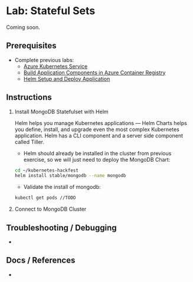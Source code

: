 # Lab: Stateful Sets

Coming soon.

## Prerequisites

* Complete previous labs:
    * [Azure Kubernetes Service](../create-aks-cluster/README.md)
    * [Build Application Components in Azure Container Registry](../build-application/README.md)
    * [Helm Setup and Deploy Application](../helm-setup-deploy/README.md)

## Instructions

1. Install MongoDB Statefulset with Helm

   Helm helps you manage Kubernetes applications — Helm Charts helps you define, install, and upgrade even the most complex Kubernetes application. Helm has a CLI component and a server side component called Tiller.

    * Helm should already be installed in the cluster from previous exercise, so we will just need to deploy the MongoDB Chart:

    ```bash
    cd ~/kubernetes-hackfest
    helm install stable/mongodb --name mongodb
    ```

    * Validate the install of mongodb:

    ```bash
    kubectl get pods //TODO
    ```
2. Connect to MongoDB Cluster
   

## Troubleshooting / Debugging

* 

## Docs / References

* 